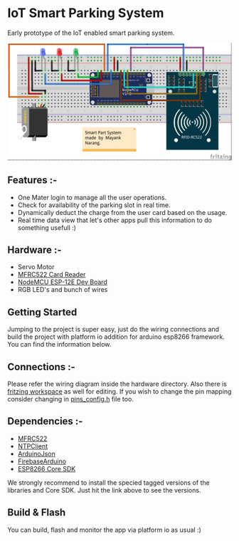 # IoT Smart Parking System

Early prototype of the IoT enabled smart parking system.

<div>
    <img alt="Smart Parking Schematic" src="hardware/Fritzing/SmartParking_WiringDiagram.png" />
</div>

## Features :-

- One Mater login to manage all the user operations.
- Check for availability of the parking slot in real time.
- Dynamically deduct the charge from the user card based on the usage.
- Real time data view that let's other apps pull this information to do something usefull :)

## Hardware :-

- Servo Motor
- [MFRC522 Card Reader](https://robu.in/product/rc522-rfid-card-reader-module-13-56mhz/)
- [NodeMCU ESP-12E Dev Board](https://robu.in/product/nodemcu-cp2102-board/)
- RGB LED's and bunch of wires

## Getting Started

Jumping to the project is super easy, just do the wiring connections and build the project with platform io addition for arduino esp8266 framework. You can find the information below.

## Connections :-

Please refer the wiring diagram inside the hardware directory. Also there is [fritzing workspace](./hardware/Fritzing/SmartParking_WiringDiagram.fzz) as well for editing. If you wish to change the pin mapping consider changing in [pins_config.h](./include/pins_config.h) file too. 

## Dependencies :-
- [MFRC522](https://github.com/miguelbalboa/rfid/tree/1.4.10)
- [NTPClient](https://github.com/arduino-libraries/NTPClient/tree/3.2.1)
- [ArduinoJson](https://github.com/bblanchon/ArduinoJson/tree/v5.13.4)
- [FirebaseArduino](https://github.com/FirebaseExtended/firebase-arduino/tree/v0.3) 
- [ESP8266 Core SDK](https://github.com/esp8266/Arduino/tree/2.7.4)

We strongly recommend to install the specied tagged versions of the libraries and Core SDK. Just hit the link above to see the versions.

## Build & Flash

You can build, flash and monitor the app via platform io as usual :)